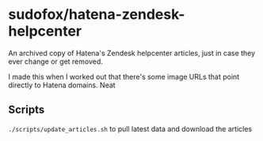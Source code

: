 # sudofox/hatena-zendesk-helpcenter

An archived copy of Hatena's Zendesk helpcenter articles, just in case they ever change or get removed.

I made this when I worked out that there's some image URLs that point directly to Hatena domains. Neat

## Scripts

`./scripts/update_articles.sh` to pull latest data and download the articles



